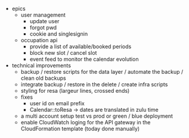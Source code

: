 * epics
    * user management
        * update user
        * forgot pwd
        * cookie and singlesignin
    * occupation api
        * provide a list of available/booked periods
        * block new slot / cancel slot
        * event feed to monitor the calendar evolution
* technical improvements
    * backup / restore scripts for the data layer / automate the backup / clean old backups
    * integrate backup / restore in the delete / create infra scripts
    * styling for resa (largeur lines, crossed ends)
    * fixes
        * user id on email prefix
        * Calendar::toResa -> dates are translated in zulu time
    * a multi account setup test vs prod or green / blue deployment
    * enable CloudWatch loging for the API gateway in the CloudFormation template (today done manually)
